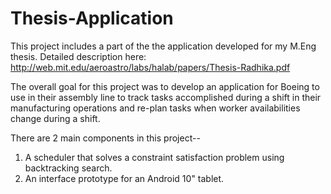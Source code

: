 Thesis-Application
==================
This project includes a part of the the application developed for my M.Eng thesis. 
Detailed description here: http://web.mit.edu/aeroastro/labs/halab/papers/Thesis-Radhika.pdf

The overall goal for this project was to develop an application for Boeing to use in their assembly line to track tasks 
accomplished during a shift in their manufacturing operations and re-plan tasks when worker availabilities change during
a shift.

There are 2 main components in this project--
1. A scheduler that solves a constraint satisfaction problem using backtracking search.
2. An interface prototype for an Android 10" tablet.
